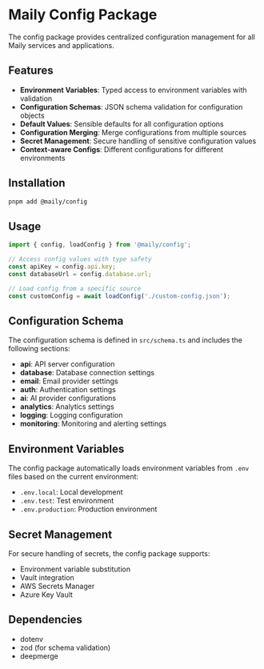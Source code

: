 # Maily Config Package

The config package provides centralized configuration management for all Maily services and applications.

## Features

- **Environment Variables**: Typed access to environment variables with validation
- **Configuration Schemas**: JSON schema validation for configuration objects
- **Default Values**: Sensible defaults for all configuration options
- **Configuration Merging**: Merge configurations from multiple sources
- **Secret Management**: Secure handling of sensitive configuration values
- **Context-aware Configs**: Different configurations for different environments

## Installation

```bash
pnpm add @maily/config
```

## Usage

```typescript
import { config, loadConfig } from '@maily/config';

// Access config values with type safety
const apiKey = config.api.key;
const databaseUrl = config.database.url;

// Load config from a specific source
const customConfig = await loadConfig('./custom-config.json');
```

## Configuration Schema

The configuration schema is defined in `src/schema.ts` and includes the following sections:

- **api**: API server configuration
- **database**: Database connection settings
- **email**: Email provider settings
- **auth**: Authentication settings
- **ai**: AI provider configurations
- **analytics**: Analytics settings
- **logging**: Logging configuration
- **monitoring**: Monitoring and alerting settings

## Environment Variables

The config package automatically loads environment variables from `.env` files based on the current environment:

- `.env.local`: Local development
- `.env.test`: Test environment
- `.env.production`: Production environment

## Secret Management

For secure handling of secrets, the config package supports:

- Environment variable substitution
- Vault integration
- AWS Secrets Manager
- Azure Key Vault

## Dependencies

- dotenv
- zod (for schema validation)
- deepmerge
